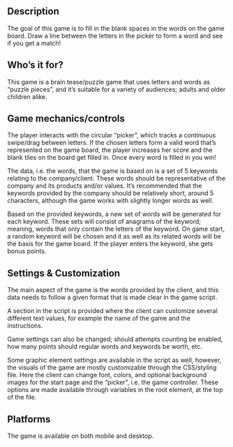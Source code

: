 ## Description

The goal of this game is to fill in the blank spaces in the words on the game board. Draw a line between the letters in the picker to form a word and see if you get a match!

## Who’s it for?

This game is a brain tease/puzzle game that uses letters and words as “puzzle pieces”, and it’s suitable for a variety of audiences; adults and older children alike.

## Game mechanics/controls

The player interacts with the circular “picker”, which tracks a continuous swipe/drag between letters. If the chosen letters form a valid word that’s represented on the game board, the player increases her score and the blank tiles on the board get filled in. Once every word is filled in you win!

The data, i.e. the words, that the game is based on is a set of 5 keywords relating to the company/client. These words should be representative of the company and its products and/or values. It’s recommended that the keywords provided by the company should be relatively short, around 5 characters, although the game works with slightly longer words as well.

Based on the provided keywords, a new set of words will be generated for each keyword. These sets will consist of anagrams of the keyword; meaning, words that only contain the letters of the keyword. On game start, a random keyword will be chosen and it as well as its related words will be the basis for the game board. If the player enters the keyword, she gets bonus points.

## Settings & Customization

The main aspect of the game is the words provided by the client, and this data needs to follow a given format that is made clear in the game script.

A section in the script is provided where the client can customize several different text values, for example the name of the game and the instructions.

Game settings can also be changed; should attempts counting be enabled, how many points should regular words and keywords be worth, etc.

Some graphic element settings are available in the script as well, however, the visuals of the game are mostly customizable through the CSS/styling file. Here the client can change font, colors, and optional background images for the start page and the “picker”, i.e. the game controller. These options are made available through variables in the root element, at the top of the file.

## Platforms

The game is available on both mobile and desktop.

